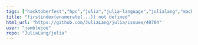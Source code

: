 ```yaml
---
tags: ["hacktoberfest","hpc","julia","julia-language","julialang","machine-learning","numerical","programming-language","science","scientific"]
title: "firstindex(enumerate(...)) not defined"
html_url: "https://github.com/JuliaLang/julia/issues/40704"
user: "jamblejoe"
repo: "JuliaLang/julia"
---
```


